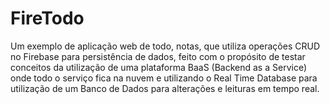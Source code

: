 # FireTodo

Um exemplo de aplicação web de todo, notas,  que utiliza operações CRUD no Firebase para persistência de dados, feito com o propósito de testar conceitos da utilização de uma plataforma BaaS (Backend as a Service) onde todo o serviço fica na nuvem e utilizando o Real Time Database para utilização de um Banco de Dados para alterações e leituras em tempo real.


